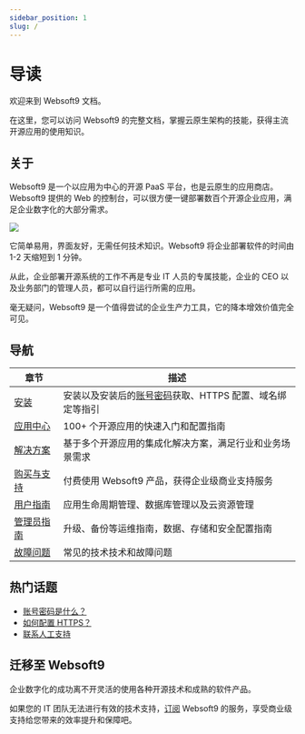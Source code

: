 ```yaml
---
sidebar_position: 1
slug: /
---
```


# 导读

欢迎来到 Websoft9 文档。

在这里，您可以访问 Websoft9 的完整文档，掌握云原生架构的技能，获得主流开源应用的使用知识。  

## 关于

Websoft9 是一个以应用为中心的开源 PaaS 平台，也是云原生的应用商店。Websoft9 提供的 Web 的控制台，可以很方便一键部署数百个开源企业应用，满足企业数字化的大部分需求。  

![](https://libs.websoft9.com/Websoft9/DocsPicture/zh/websoft9/websoft9-dashboard.png)

它简单易用，界面友好，无需任何技术知识。Websoft9 将企业部署软件的时间由 1-2 天缩短到 1 分钟。 

从此，企业部署开源系统的工作不再是专业 IT 人员的专属技能，企业的 CEO 以及业务部门的管理人员，都可以自行运行所需的应用。

毫无疑问，Websoft9 是一个值得尝试的企业生产力工具，它的降本增效价值完全可见。  

## 导航

| 章节              | 描述                                                     |
| ----------------- | -------------------------------------------------------- |
| [安装](/docs/1.0/install) | 安装以及安装后的[账号密码](/docs/1.0/user/credentials)获取、HTTPS 配置、域名绑定等指引 |
| [应用中心](/docs/1.0/apps) |  100+ 个开源应用的快速入门和配置指南  |
| [解决方案](/docs/1.0/solution)  |    基于多个开源应用的集成化解决方案，满足行业和业务场景需求  |
| [购买与支持](/docs/1.0/business)   |  付费使用 Websoft9 产品，获得企业级商业支持服务 |
| [用户指南](/docs/1.0/administrator)   |  应用生命周期管理、数据库管理以及云资源管理  |
| [管理员指南](/docs/1.0/administrator)   |  升级、备份等运维指南，数据、存储和安全配置指南  |
| [故障问题](/docs/1.0/faq)        |    常见的技术技术和故障问题   |

## 热门话题

* [账号密码是什么？](/docs/1.0/user/credentials)
* [如何配置 HTTPS？](/docs/1.0/administrator/domain_https)
* [联系人工支持](/docs/1.0/helpdesk)

## 迁移至 Websoft9

企业数字化的成功离不开灵活的使用各种开源技术和成熟的软件产品。  

如果您的 IT 团队无法进行有效的技术支持，[订阅](/docs/1.0/buy/subscription) Websoft9 的服务，享受商业级支持给您带来的效率提升和保障吧。  
